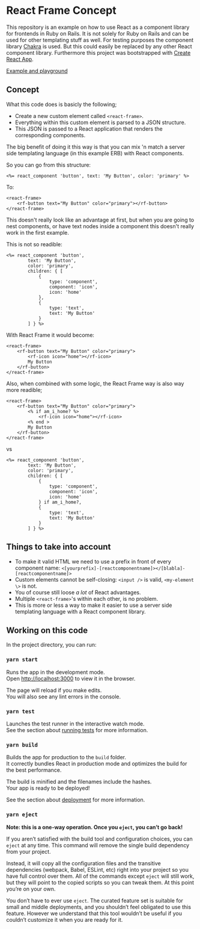 # React Frame Concept

This repository is an example on how to use React as a component library for frontends in Ruby on Rails. It is not solely for Ruby on Rails and can be used for other templating stuff as well. For testing purposes the component library [Chakra](https://chakra-ui.com/) is used. But this could easily be replaced by any other React component library. Furthermore this project was bootstrapped with [Create React App](https://github.com/facebook/create-react-app).

[Example and playground](https://codepen.io/smgdkngt/pen/yLExpqa)

## Concept

What this code does is basicly the following;

- Create a new custom element called `<react-frame>`.
- Everything within this custom element is parsed to a JSON structure.
- This JSON is passed to a React application that renders the corresponding components.

The big benefit of doing it this way is that you can mix 'n match a server side templating language (in this example ERB) with React components.

So you can go from this structure:

```
<%= react_component 'button', text: 'My Button', color: 'primary' %>
```

To:

```
<react-frame>
    <rf-button text="My Button" color="primary"></rf-button>
</react-frame>
```

This doesn't really look like an advantage at first, but when you are going to nest components, or have text nodes inside a component this doesn't really work in the first example.

This is not so readible:

```
<%= react_component 'button',
        text: 'My Button',
        color: 'primary',
        children: { [
            {
                type: 'component',
                component: 'icon',
                icon: 'home'
            },
            {
                type: 'text',
                text: 'My Button'
            }
        ] } %>
```

With React Frame it would become:

```
<react-frame>
    <rf-button text="My Button" color="primary">
        <rf-icon icon="home"></rf-icon>
        My Button
    </rf-button>
</react-frame>
```

Also, when combined with some logic, the React Frame way is also way more readible;

```
<react-frame>
    <rf-button text="My Button" color="primary">
        <% if am_i_home? %>
            <rf-icon icon="home"></rf-icon>
        <% end >
        My Button
    </rf-button>
</react-frame>
```

vs

```
<%= react_component 'button',
        text: 'My Button',
        color: 'primary',
        children: { [
            {
                type: 'component',
                component: 'icon',
                icon: 'home'
            } if am_i_home?,
            {
                type: 'text',
                text: 'My Button'
            }
        ] } %>
```

## Things to take into account

- To make it valid HTML we need to use a prefix in front of every component name: `<[yourprefix]-[reactcomponentname]></[blabla]-[reactcomponentname]>`
- Custom elements cannot be self-closing: `<input />` is valid, `<my-element \>` is not.
- You of course still loose _a lot_ of React advantages.
- Multiple `<react-frame>`'s within each other, is no problem.
- This is more or less a way to make it easier to use a server side templating language with a React component library.

## Working on this code

In the project directory, you can run:

### `yarn start`

Runs the app in the development mode.<br />
Open [http://localhost:3000](http://localhost:3000) to view it in the browser.

The page will reload if you make edits.<br />
You will also see any lint errors in the console.

### `yarn test`

Launches the test runner in the interactive watch mode.<br />
See the section about [running tests](https://facebook.github.io/create-react-app/docs/running-tests) for more information.

### `yarn build`

Builds the app for production to the `build` folder.<br />
It correctly bundles React in production mode and optimizes the build for the best performance.

The build is minified and the filenames include the hashes.<br />
Your app is ready to be deployed!

See the section about [deployment](https://facebook.github.io/create-react-app/docs/deployment) for more information.

### `yarn eject`

**Note: this is a one-way operation. Once you `eject`, you can’t go back!**

If you aren’t satisfied with the build tool and configuration choices, you can `eject` at any time. This command will remove the single build dependency from your project.

Instead, it will copy all the configuration files and the transitive dependencies (webpack, Babel, ESLint, etc) right into your project so you have full control over them. All of the commands except `eject` will still work, but they will point to the copied scripts so you can tweak them. At this point you’re on your own.

You don’t have to ever use `eject`. The curated feature set is suitable for small and middle deployments, and you shouldn’t feel obligated to use this feature. However we understand that this tool wouldn’t be useful if you couldn’t customize it when you are ready for it.
